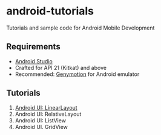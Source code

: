 # android-tutorials
Tutorials and sample code for Android Mobile Development

## Requirements
- [Android Studio](https://developer.android.com/studio/index.html)
- Crafted for API 21 (Kitkat) and above
- Recommended: [Genymotion](https://www.genymotion.com) for Android emulator

## Tutorials
1. [Android UI: LinearLayout](https://docs.google.com/document/d/1gHGpiQlLd9bsOlYc6ezHBPFYuKaErlAX8Jqj8xOsNeI/edit?usp=sharing)
2. Android UI: RelativeLayout
3. Android UI: ListView
4. Android UI. GridView
